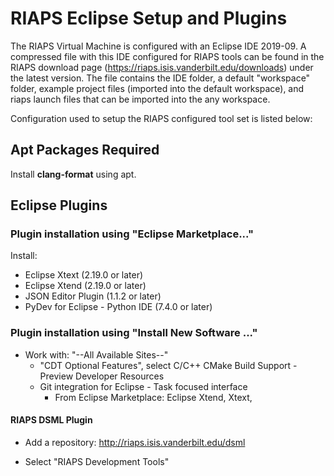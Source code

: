 # RIAPS Eclipse Setup and Plugins

The RIAPS Virtual Machine is configured with an Eclipse IDE 2019-09.  A compressed file with this IDE configured for RIAPS tools can be found in the RIAPS download page (https://riaps.isis.vanderbilt.edu/downloads) under the latest version.  The file contains the IDE folder, a default "workspace" folder, example project files (imported into the default workspace), and riaps launch files that can be imported into the any workspace.

Configuration used to setup the RIAPS configured tool set is listed below:

## Apt Packages Required

Install **clang-format** using apt.

## Eclipse Plugins

### Plugin installation using "Eclipse Marketplace..."

Install:

* Eclipse Xtext (2.19.0 or later)
* Eclipse Xtend (2.19.0 or later)
* JSON Editor Plugin (1.1.2 or later)
* PyDev for Eclipse - Python IDE (7.4.0 or later)

### Plugin installation using "Install New Software ..."

* Work with: "--All Available Sites--"
  * "CDT Optional Features", select C/C++ CMake Build Support - Preview Developer Resources
  * Git integration for Eclipse - Task focused interface
	   - From Eclipse Marketplace:  Eclipse Xtend, Xtext,

#### RIAPS DSML Plugin

* Add a repository:  http://riaps.isis.vanderbilt.edu/dsml

* Select "RIAPS Development Tools"
